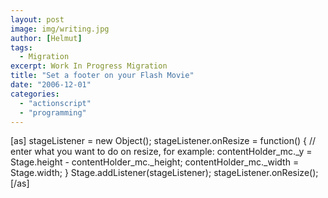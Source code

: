 ```yaml
---
layout: post
image: img/writing.jpg
author: [Helmut]
tags:
  - Migration
excerpt: Work In Progress Migration
title: "Set a footer on your Flash Movie"
date: "2006-12-01"
categories: 
  - "actionscript"
  - "programming"
---
```


\[as\] stageListener = new Object(); stageListener.onResize = function() { // enter what you want to do on resize, for example: contentHolder\_mc.\_y = Stage.height - contentHolder\_mc.\_height; contentHolder\_mc.\_width = Stage.width; } Stage.addListener(stageListener); stageListener.onResize(); \[/as\]
